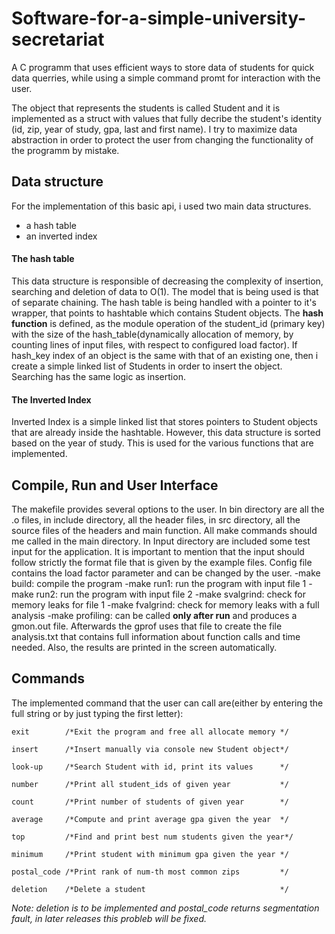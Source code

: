 # Software-for-a-simple-university-secretariat
A C programm that uses efficient ways to store data of students for quick data querries, while using a simple command promt for interaction with the user.

The object that represents the students is called Student and it is implemented as a struct with values that fully decribe the student's identity (id, zip, year of study, gpa, last and first name). I try to maximize data abstraction in order to protect the user from changing the functionality of the programm by mistake.
## Data structure
For the implementation of this basic api, i used two main data structures.
- a hash table
- an inverted index

#### The hash table
This data structure is responsible of decreasing the complexity of insertion, searching and deletion of data to O(1). The model that is being used is that of separate chaining. The hash table is being handled with a pointer to it's wrapper, that points to hashtable which contains Student objects. The **hash function** is defined, as the module operation of the student_id (primary key) with the size of the hash_table(dynamically allocation of memory, by counting lines of input files, with respect to configured load factor). If hash_key index of an object is the same with that of an existing one, then i create a simple linked list of Students in order to insert the object. Searching has the same logic as insertion.

#### The Inverted Index
Inverted Index is a simple linked list that stores pointers to Student objects that are already inside the hashtable. However, this data structure is sorted based on the year of study. This is used for the various functions that are implemented.

## Compile, Run and User Interface
The makefile provides several options to the user. In bin directory are all the .o files, in include directory, all the header files, in src directory, all the source files of the headers and main function. All make commands should me called in the main directory. In Input directory are included some test input for the application. It is important to mention that the input should follow strictly the format file that is given by the example files. Config file contains the load factor parameter and can be changed by the user.
-make build: compile the program
-make run1: run the program with input file 1
-make run2: run the program with input file 2
-make svalgrind: check for memory leaks for file 1
-make fvalgrind: check for memory leaks with a full analysis
-make profiling: can be called **only after run** and produces a gmon.out file. Afterwards the gprof uses that file to create the file analysis.txt that contains full information about function calls and time needed. Also, the results are printed in the screen automatically.

## Commands
The implemented command that the user can call are(either by entering the full string or by just typing the first letter):
```
exit		/*Exit the program and free all allocate memory	*/

insert 		/*Insert manually via console new Student object*/

look-up		/*Search Student with id, print its values		*/

number		/*Print all student_ids of given year 			*/

count 		/*Print number of students of given year 		*/

average 	/*Compute and print average gpa given the year 	*/

top			/*Find and print best num students given the year*/

minimum 	/*Print student with minimum gpa given the year */

postal_code /*Print rank of num-th most common zips 		*/

deletion	/*Delete a student 								*/
```
*Note: deletion is to be implemented and postal_code returns segmentation fault, in later releases this probleb will be fixed.*
